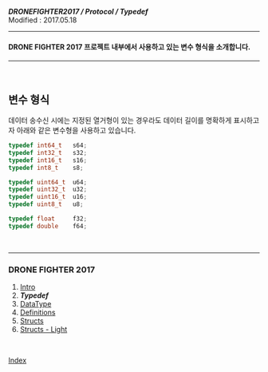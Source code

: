 ***DRONEFIGHTER2017 / Protocol / Typedef***<br>
Modified : 2017.05.18

---

#### DRONE FIGHTER 2017 프로젝트 내부에서 사용하고 있는 변수 형식을 소개합니다.

---

<br>

**변수 형식**
-----------------
데이터 송수신 시에는 지정된 열거형이 있는 경우라도 데이터 길이를 명확하게 표시하고자 아래와 같은 변수형을 사용하고 있습니다.
```cpp
typedef int64_t   s64;
typedef int32_t   s32;
typedef int16_t   s16;
typedef int8_t    s8;

typedef uint64_t  u64;
typedef uint32_t  u32;
typedef uint16_t  u16;
typedef uint8_t   u8;

typedef float     f32;
typedef double    f64;
```




<br>

---

### DRONE FIGHTER 2017

1. [Intro](intro.md)
2. ***Typedef***
3. [DataType](datatype.md)
4. [Definitions](definitions.md)
5. [Structs](structs.md)
6. [Structs - Light](structs_light.md)

<br>

[Index](index.md)

